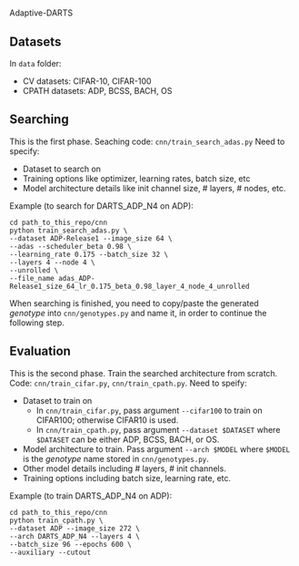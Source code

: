 #
Adaptive-DARTS

## Datasets
In `data` folder:
- CV datasets: CIFAR-10, CIFAR-100
- CPATH datasets: ADP, BCSS, BACH, OS

## Searching
This is the first phase. Seaching code: `cnn/train_search_adas.py`
Need to specify:
- Dataset to search on
- Training options like optimizer, learning rates, batch size, etc
- Model architecture details like init channel size, # layers, # nodes, etc.

Example (to search for DARTS_ADP_N4 on ADP):
```
cd path_to_this_repo/cnn
python train_search_adas.py \
--dataset ADP-Release1 --image_size 64 \
--adas --scheduler_beta 0.98 \
--learning_rate 0.175 --batch_size 32 \
--layers 4 --node 4 \
--unrolled \
--file_name adas_ADP-Release1_size_64_lr_0.175_beta_0.98_layer_4_node_4_unrolled
```

When searching is finished, you need to copy/paste the generated *genotype* into `cnn/genotypes.py` and name it, in order to continue the following step.

## Evaluation
This is the second phase. Train the searched architecture from scratch. Code: `cnn/train_cifar.py`, `cnn/train_cpath.py`. Need to speify:
- Dataset to train on
  - In `cnn/train_cifar.py`, pass argument `--cifar100` to train on CIFAR100; otherwise CIFAR10 is used.
  - In `cnn/train_cpath.py`, pass argument `--dataset $DATASET` where `$DATASET` can be either ADP, BCSS, BACH, or OS.
- Model architecture to train. Pass argument `--arch $MODEL` where `$MODEL` is the *genotype* name stored in `cnn/genotypes.py`.
- Other model details including # layers, # init channels.
- Training options including batch size, learning rate, etc.

Example (to train DARTS_ADP_N4 on ADP):
```
cd path_to_this_repo/cnn
python train_cpath.py \
--dataset ADP --image_size 272 \
--arch DARTS_ADP_N4 --layers 4 \
--batch_size 96 --epochs 600 \
--auxiliary --cutout 
```
